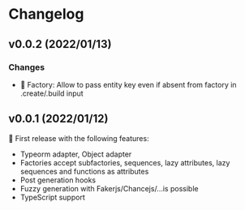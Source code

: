 # Changelog

## v0.0.2 (2022/01/13)

### Changes

* 🚸 Factory: Allow to pass entity key even if absent from factory in .create/.build input

## v0.0.1 (2022/01/12)

🎉 First release with the following features:

* Typeorm adapter, Object adapter
* Factories accept subfactories, sequences, lazy attributes, lazy sequences and functions as attributes
* Post generation hooks
* Fuzzy generation with Fakerjs/Chancejs/...is possible
* TypeScript support
